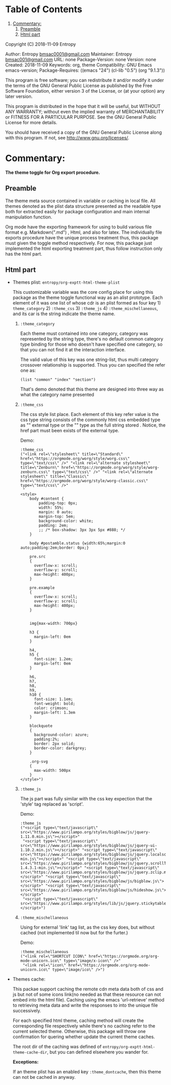 # Table of Contents

1.  [Commentary:](#orgc75ddee)
    1.  [Preamble](#orgc1998a5)
    2.  [Html part](#org01721d3)

Copyright (C) 2018-11-09  Entropy

Author:        Entropy <bmsac0001@gmail.com>
Maintainer:    Entropy <bmsac001@gmail.com>
URL:           none
Package-Version: none
Version:       none
Created:       2018-11-09
Keywords:      org, theme
Compatibility: GNU Emacs emacs-version;
Package-Requires: ((emacs "24") (cl-lib "0.5") (org "9.1.3"))

This program is free software; you can redistribute it and/or modify
it under the terms of the GNU General Public License as published by
the Free Software Foundation, either version 3 of the License, or
(at your option) any later version.

This program is distributed in the hope that it will be useful,
but WITHOUT ANY WARRANTY; without even the implied warranty of
MERCHANTABILITY or FITNESS FOR A PARTICULAR PURPOSE.  See the
GNU General Public License for more details.

You should have received a copy of the GNU General Public License
along with this program.  If not, see <http://www.gnu.org/licenses/>.


<a id="orgc75ddee"></a>

# Commentary:

**The theme toggle for Org export procedure.**


<a id="orgc1998a5"></a>

## Preamble

The theme meta source contained in variable or caching in local
file. All themes denoted as the plist data structure presented as the
readable type both for extracted easily for package configuration and
main internal manipulation function.

Org mode have the exporting framework for using to build various file
format e.g. Markdown(".md") , Html, and also for latex. The
individually file exports procedure have the unique process treatment
thus, this package must given the toggle method respectively. For now,
this package just implemented the html exporting treatment part, thus
follow instruction only has the html part.


<a id="org01721d3"></a>

## Html part

-   Themes plist: `entropy/org-exptt-html-theme-plist`

    This customizable variable was the core config place for using
    this package as the theme toggle functional way as an alist
    prototype. Each element of it was one list of whose cdr is an
    plist formed as four key 1) `theme_category` 2) `:theme_css` 3)
    `:theme_js` 4) `:theme_mischellaneous`, and its car is the
    string indicate the theme name.

    1.  `:theme_category`

        Each theme must contained into one category, category was
        represented by the string type, there's no default common
        category type binding for those who doesn't have specified one
        category, so that you can not find it at the interaction
        interface.

        The valid value of this key was one string-list, thus multi
        category crossover relationship is supported. Thus you can
        specified the refer one as:

            (list "common" "index" "section")

        That's demo denoted that this theme are designed into three way
        as what the category name presented

    2.  `:theme_css`

        The css style list place. Each element of this key refer value is
        the css type string consists of the commonly html css embedded
        type as "<link href="">" external type or the
        "<style>&#x2026;</style>" type as the full string stored . Notice, the
        href part must been exists of the external type.

        Demo:

            :theme_css
            ("<link rel=\"stylesheet\" title=\"Standard\" href=\"https://orgmode.org/worg/style/worg.css\" type=\"text/css\" />" "<link rel=\"alternate stylesheet\" title=\"Zenburn\" href=\"https://orgmode.org/worg/style/worg-zenburn.css\" type=\"text/css\" />" "<link rel=\"alternate stylesheet\" title=\"Classic\" href=\"https://orgmode.org/worg/style/worg-classic.css\" type=\"text/css\" />"
             "
            <style>
                body #content {
                    padding-top: 0px;
                    width: 55%;
                    margin: 0 auto;
                    margin-top: 5em;
                    background-color: white;
                    padding: 2em;
                    ;; /* box-shadow: 3px 3px 5px #888; */
                }

                body #postamble.status {width:65%;margin:0 auto;padding:2em;border: 0px;}

                pre.src
                {
                  overflow-x: scroll;
                  overflow-y: scroll;
                  max-height: 400px;
                }

                pre.example
                {
                  overflow-x: scroll;
                  overflow-y: scroll;
                  max-height: 400px;
                }


                img{max-width: 700px}

                h3 {
                  margin-left: 0em
                }

                h4,
                h5 {
                  font-size: 1.2em;
                  margin-left: 0em
                }

                h6,
                h7,
                h8,
                h9,
                h10 {
                  font-size: 1.1em;
                  font-weight: bold;
                  color: crimson;
                  margin-left: 1.3em
                }

                blockquote
                {
                  background-color: azure;
                  padding:2%;
                  border: 2px solid;
                  border-color: darkgrey;
                }

                .org-svg
                {
                  max-width: 500px
                }
            </style>")

    3.  `:theme_js`

        The js part was fully similar with the css key expection that the
        'style' tag replaced as 'script'.

        Demo:

            :theme_js
            ("<script type=\"text/javascript\" src=\"https://www.pirilampo.org/styles/bigblow/js/jquery-1.11.0.min.js\"></script>"
             "<script type=\"text/javascript\" src=\"https://www.pirilampo.org/styles/bigblow/js/jquery-ui-1.10.2.min.js\"></script>" "<script type=\"text/javascript\" src=\"https://www.pirilampo.org/styles/bigblow/js/jquery.localscroll-min.js\"></script>" "<script type=\"text/javascript\" src=\"https://www.pirilampo.org/styles/bigblow/js/jquery.scrollTo-1.4.3.1-min.js\"></script>" "<script type=\"text/javascript\" src=\"https://www.pirilampo.org/styles/bigblow/js/jquery.zclip.min.js\"></script>" "<script type=\"text/javascript\" src=\"https://www.pirilampo.org/styles/bigblow/js/bigblow.js\"></script>" "<script type=\"text/javascript\" src=\"https://www.pirilampo.org/styles/bigblow/js/hideshow.js\"></script>"
             "<script type=\"text/javascript\" src=\"https://www.pirilampo.org/styles/lib/js/jquery.stickytableheaders.min.js\"></script>")

    4.  `:theme_mischellaneous`

        Using for external 'link' tag list, as the css key does, but
        without cached (not implemented til now but for the furter.)

        Demo:

            :theme_mischellaneous
            ("<link rel=\"SHORTCUT ICON\" href=\"https://orgmode.org/org-mode-unicorn.ico\" type=\"image/x-icon\" />"
             "<link rel=\"icon\" href=\"https://orgmode.org/org-mode-unicorn.ico\" type=\"image/ico\" />")

-   Themes cache:

    This packae support caching the remote cdn meta data both of css and
    js but not of some icons link(no needed as that these resource can
    not embed into the html file). Caching using the emacs
    'url-retrieve' method to retrieving meta data and write the
    responses to into the unique file successively.

    For each specified html theme, caching method will create the
    corresponding file respectively while there's no caching refer to
    the current selected theme. Otherwise, this package will throw one
    confirmation for quering whether update the current theme caches.

    The root dir of the caching was defined of
    `entropy/org-exptt-html-theme-cache-dir`, but you can defined
    elsewhere you wander for.

    **Exceptions:**

    If an theme plist has an enabled key `:theme_dontcache`, then
    this theme can not be cached in anyway.


<a id="orgef63831"></a>
